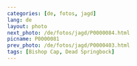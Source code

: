 ```yaml
---
categories: [de, fotos, jagd]
lang: de
layout: photo
next_photo: /de/fotos/jagd/P0000084.html
picname: P0000081
prev_photo: /de/fotos/jagd/P0000403.html
tags: [Bishop Cap, Dead Springbock]
---
```

